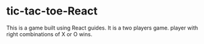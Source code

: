 # tic-tac-toe-React
 This is a game built using React guides. It is a two players game. player with right combinations of X or O wins. 

